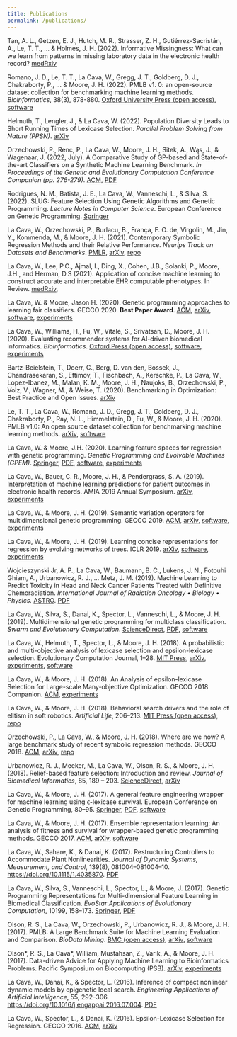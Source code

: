 ```yaml
---
title: Publications
permalink: /publications/
---
```


Tan, A. L., Getzen, E. J., Hutch, M. R., Strasser, Z. H., Gutiérrez-Sacristán, A., Le, T. T., ... & Holmes, J. H. (2022). 
Informative Missingness: What can we learn from patterns in missing laboratory data in the electronic health record?
[medRxiv](https://www.medrxiv.org/content/10.1101/2022.05.08.22274724.abstract)

Romano, J. D., Le, T. T., La Cava, W., Gregg, J. T., Goldberg, D. J., Chakraborty, P., ... & Moore, J. H. (2022). 
PMLB v1. 0: an open-source dataset collection for benchmarking machine learning methods. 
*Bioinformatics*, 38(3), 878-880.
[Oxford University Press (open access)](https://academic.oup.com/bioinformatics/article-abstract/38/3/878/6408434),
[software](https://github.com/EpistasisLab/pmlb)

Helmuth, T., Lengler, J., & La Cava, W. (2022). 
Population Diversity Leads to Short Running Times of Lexicase Selection. 
*Parallel Problem Solving from Nature (PPSN)*. 
[arXiv](https://arxiv.org/abs/2204.06461) 

Orzechowski, P., Renc, P., La Cava, W., Moore, J. H., Sitek, A., Wąs, J., & Wagenaar, J. (2022, July). 
A Comparative Study of GP-based and State-of-the-art Classifiers on a Synthetic Machine Learning Benchmark. 
*In Proceedings of the Genetic and Evolutionary Computation Conference Companion (pp. 276-279)*.
[ACM](https://dl.acm.org/doi/abs/10.1145/3520304.3529056),
[PDF](https://scholar.archive.org/work/epwlf5zf25aplmcbx6cu3dkn4q/access/wayback/https://dl.acm.org/doi/pdf/10.1145/3520304.3529056)

Rodrigues, N. M., Batista, J. E., La Cava, W., Vanneschi, L., & Silva, S. (2022). SLUG: Feature Selection Using Genetic Algorithms and Genetic Programming. 
*Lecture Notes in Computer Science*.
European Conference on Genetic Programming.
[Springer](https://link.springer.com/chapter/10.1007/978-3-031-02056-8_5) 

La Cava, W., Orzechowski, P., Burlacu, B., França, F. O. de, Virgolin, M., Jin, Y., Kommenda, M., & Moore, J. H. (2021). 
Contemporary Symbolic Regression Methods and their Relative Performance. 
*Neurips Track on Datasets and Benchmarks*.
[PMLR](https://datasets-benchmarks-proceedings.neurips.cc/paper/2021/hash/c0c7c76d30bd3dcaefc96f40275bdc0a-Abstract-round1.html),
[arXiv](https://arxiv.org/abs/2107.14351),
[repo](https://github.com/EpistasisLab/srbench)

La Cava, W., Lee, P.C., Ajmal, I., Ding, X., Cohen, J.B., Solanki, P., Moore, J.H., and Herman, D.S (2021). 
Application of concise machine learning to construct accurate and interpretable EHR computable phenotypes.
In Review. 
[medRxiv](https://www.medrxiv.org/content/10.1101/2020.12.12.20248005v2),

La Cava, W. & Moore, Jason H. (2020).
Genetic programming approaches to learning fair classifiers.
GECCO 2020. 
**Best Paper Award**.
[ACM](https://dl.acm.org/doi/abs/10.1145/3377930.3390157),
[arXiv](https://arxiv.org/abs/2004.13282),
[software](https://github.com/lacava/feat),
[experiments](https://github.com/lacava/fair_gp)

La Cava, W., Williams, H., Fu, W., Vitale, S., Srivatsan, D., Moore, J. H. (2020). 
Evaluating recommender systems for AI-driven biomedical informatics. 
*Bioinformatics*.
[Oxford Press (open access)](https://doi.org/10.1093/bioinformatics/btaa698),
[software](https://github.com/EpistasisLab/pennai),
[experiments](https://github.com/EpistasisLab/pennai-bioinformatics)

Bartz-Beielstein, T., Doerr, C., Berg, D. van den, Bossek, J., Chandrasekaran, S., Eftimov, T., Fischbach, A., Kerschke, P., La Cava, W., Lopez-Ibanez, M., Malan, K. M., Moore, J. H., Naujoks, B., Orzechowski, P., Volz, V., Wagner, M., & Weise, T. (2020). 
Benchmarking in Optimization: Best Practice and Open Issues. 
[arXiv](http://arxiv.org/abs/2007.03488)

Le, T. T., La Cava, W., Romano, J. D., Gregg, J. T., Goldberg, D. J., Chakraborty, P., Ray, N. L., Himmelstein, D., Fu, W., & Moore, J. H. (2020). 
PMLB v1.0: An open source dataset collection for benchmarking machine learning methods. 
[arXiv](https://arxiv.org/abs/2012.00058v1),
[software](https://github.com/EpistasisLab/pmlb)

La Cava, W. & Moore, J.H. (2020). 
Learning feature spaces for regression with genetic programming.
*Genetic Programming and Evolvable Machines (GPEM)*. 
[Springer](https://link.springer.com/article/10.1007/s10710-020-09383-4),
[PDF](../pubs/feat_gpem.pdf),
[software](https://github.com/lacava/feat),
[experiments](https://github.com/lacava/gpem_2019)

La Cava, W., Bauer, C. R., Moore, J. H., & Pendergrass, S. A. (2019). 
Interpretation of machine learning predictions for patient outcomes in electronic health records. 
AMIA 2019 Annual Symposium. 
[arXiv](https://arxiv.org/abs/1903.12074),
[experiments](https://github.com/EpistasisLab/interpret_ehr)

La Cava, W., & Moore, J. H. (2019). 
Semantic variation operators for multidimensional genetic programming. 
GECCO 2019. 
[ACM](https://doi.org/10.1145/3321707.3321776),
[arXiv](http://arxiv.org/abs/1904.08577),
[software](https://github.com/lacava/feat),
[experiments](https://github.com/lacava/gecco_2019)

La Cava, W., & Moore, J. H. (2019). 
Learning concise representations for regression by evolving networks of trees. 
ICLR 2019. 
[arXiv](https://arxiv.org/abs/1807.00981),
[software](https://github.com/lacava/feat),
[experiments](https://github.com/lacava/iclr_2019)

Wojcieszynski Jr, A. P., La Cava, W., Baumann, B. C., Lukens, J. N., Fotouhi Ghiam, A., Urbanowicz, R. J., … Metz, J. M. (2019). 
Machine Learning to Predict Toxicity in Head and Neck Cancer Patients Treated with Definitive Chemoradiation. 
*International Journal of Radiation Oncology • Biology • Physics.*
[ASTRO](https://www.redjournal.org/article/S0360-3016(19)33017-2/abstract).
[PDF](/pubs/rad_onc_ml.pdf)

La Cava, W., Silva, S., Danai, K., Spector, L., Vanneschi, L., & Moore, J. H. (2019). 
Multidimensional genetic programming for multiclass classification. 
*Swarm and Evolutionary Computation*. 
[ScienceDirect](https://doi.org/10.1016/j.swevo.2018.03.015),
[PDF](../pubs/Multiclass_GP_journal_preprint.pdf),
[software](https://github.com/EpistasisLab/ellyn)


La Cava, W., Helmuth, T., Spector, L., & Moore, J. H. (2018). 
A probabilistic and multi-objective analysis of lexicase selection and epsilon-lexicase selection. 
Evolutionary Computation Journal, 1–28. 
[MIT Press](https://doi.org/10.1162/evco_a_00224),
[arXiv](https://arxiv.org/pdf/1709.05394),
[experiments](https://github.com/lacava/epsilon_lexicase),
[software](https://github.com/EpistasisLab/ellyn)

La Cava, W., & Moore, J. H. (2018). 
An Analysis of epsilon-lexicase Selection for Large-scale Many-objective Optimization. 
GECCO 2018 Companion. 
[ACM](https://doi.org/10.1145/3205651.3205656),
[experiments](https://github.com/lacava/emo-lex)

La Cava, W., & Moore, J. H. (2018). 
Behavioral search drivers and the role of elitism in soft robotics. 
*Artificial Life*, 206–213. 
[MIT Press (open access)](https://doi.org/10.1162/isal_a_00044),
[repo](http://github.com/lacava/evosoro)

Orzechowski, P., La Cava, W., & Moore, J. H. (2018). 
Where are we now? A large benchmark study of recent symbolic regression methods. 
GECCO 2018. 
[ACM](https://doi.org/10.1145/3205455.3205539),
[arXiv](http://arxiv.org/abs/1804.09331),
[repo](https://github.com/EpistasisLab/srbench)

Urbanowicz, R. J., Meeker, M., La Cava, W., Olson, R. S., & Moore, J. H. (2018). 
Relief-based feature selection: Introduction and review. 
*Journal of Biomedical Informatics*, 85, 189 – 203. 
[ScienceDirect](https://doi.org/10.1016/j.jbi.2018.07.014),
[arXiv](https://arxiv.org/abs/1711.08421)


La Cava, W., & Moore, J. H. (2017). 
A general feature engineering wrapper for machine learning using ϵ-lexicase survival. 
European Conference on Genetic Programming, 80–95. 
[Springer](https://doi.org/10.1007/978-3-319-55696-3_6),
[PDF](../pubs/evostar_few_lacava.pdf),
[software](https://github.com/lacava/few)


La Cava, W., & Moore, J. H. (2017). 
Ensemble representation learning: An analysis of fitness and survival for wrapper-based genetic programming methods. 
GECCO 2017.
[ACM](https://dl.acm.org/doi/10.1145/3071178.3071215),
[arXiv](https://arxiv.org/abs/1703.06934),
[software](https://github.com/lacava/few)

La Cava, W., Sahare, K., & Danai, K. (2017). 
Restructuring Controllers to Accommodate Plant Nonlinearities. 
*Journal of Dynamic Systems, Measurement, and Control*, 139(8), 081004–081004–10. 
https://doi.org/10.1115/1.4035870.
[PDF](../pubs/La_Cava_restructuring_2017.pdf)

La Cava, W., Silva, S., Vanneschi, L., Spector, L., & Moore, J. (2017). 
Genetic Programming Representations for Multi-dimensional Feature Learning in Biomedical Classification. 
*EvoStar Applications of Evolutionary Computation*, 10199, 158–173. 
[Springer](https://doi.org/10.1007/978-3-319-55849-3_11),
[PDF](../pubs/evobio_m4gp_lacava.pdf)

Olson, R. S., La Cava, W., Orzechowski, P., Urbanowicz, R. J., & Moore, J. H. (2017). 
PMLB: A Large Benchmark Suite for Machine Learning Evaluation and Comparison. 
*BioData Mining*. 
[BMC (open access)](https://biodatamining.biomedcentral.com/articles/10.1186/s13040-017-0154-4),
[arXiv](https://arxiv.org/abs/1703.00512),
[software](https://github.com/EpistasisLab/pmlb)

Olson*, R. S., La Cava*, William, Mustahsan, Z., Varik, A., & Moore, J. H. (2017). 
Data-driven Advice for Applying Machine Learning to Bioinformatics Problems. 
Pacific Symposium on Biocomputing (PSB). 
[arXiv](http://arxiv.org/abs/1708.05070),
[experiments](https://github.com/lacava/sklearn-benchmarks)

La Cava, W., Danai, K., & Spector, L. (2016). 
Inference of compact nonlinear dynamic models by epigenetic local search. 
*Engineering Applications of Artificial Intelligence*, 55, 292–306. 
https://doi.org/10.1016/j.engappai.2016.07.004.
[PDF](../pubs/inference_elgp_2015_lacava.pdf)

La Cava, W., Spector, L., & Danai, K. (2016). 
Epsilon-Lexicase Selection for Regression. 
GECCO 2016. 
[ACM](https://doi.org/10.1145/2908812.2908898),
[arXiv](https://arxiv.org/abs/1905.13266)
